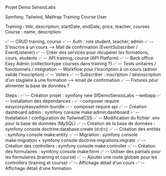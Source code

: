 Projet Demo SensioLabs

Symfony, Tailwind, Mailtrap
Training
Course
User

Training : title, description, startDate, endDate, price, teacher, courses
Course : name, description

✅ -- CRUD training, course 
✅ -- Auth : role student, teacher, admin
✅ -- S'inscrire à un cours --> Mail de confirmation (EventSubscriber / EventListener)
✅ -- Créer des services pour récupérer les formations, cours, students
✅ -- API training, course (API Platform)
✅ -- Back office Easy Admin (collectiontype courses dans training ?)
✅ -- Tests unitaires / fonctionnels / intégration
-- Workflow pour l'inscription à un cours (admin valide l'inscription)
✅ -- Voters
✅ -- Subscriber : inscription / désinscription d'un stagiaire à une formation --> email de confirmation
✅ -- Fixtures pôur alimenter la base de données ?


Steps :
✅ -- Création projet : symfony new SfDemoSensioLabs --webapp
✅ -- Installation des dépendances : 
    ✅ - composer require easycorp/easyadmin-bundle
    ✅ - composer require api
✅ -- Création dashboard admin : symfony console make:admin:dashboard
✅ -- Installation / configuration de TailwindCSS 
✅ -- Modification du fichier .env pour la base de données (MySQL)
✅ -- Création de la base de données : symfony console doctrine:database:create (d:d:c)
✅ -- Création des entités : symfony console make:entity
✅ -- Migration : symfony console make:migration + symfony console doctrine:migrations:migrate
✅ -- Création des controllers : symfony console make:controller
✅ -- Création des formulaires : symfony console make:form
✅ -- Utiliser des partials pour les formulaires (training et course)
✅ -- Ajouter une route globale pour les controllers (training et course)
✅ -- Affichage détail d'un cours
✅ -- Affichage détail d'une formation